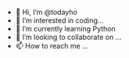 - 👋 Hi, I’m @todayho
- 👀 I’m interested in coding...
- 🌱 I’m currently learning Python
- 💞️ I’m looking to collaborate on ...
- 📫 How to reach me ...

<!---
todayho is a ✨ special ✨ repository because its `README.md` (this file) appears on your GitHub profile.
You can click the Preview link to take a look at your changes.
--->
